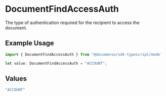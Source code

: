 # DocumentFindAccessAuth

The type of authentication required for the recipient to access the document.

## Example Usage

```typescript
import { DocumentFindAccessAuth } from "@documenso/sdk-typescript/models/operations";

let value: DocumentFindAccessAuth = "ACCOUNT";
```

## Values

```typescript
"ACCOUNT"
```